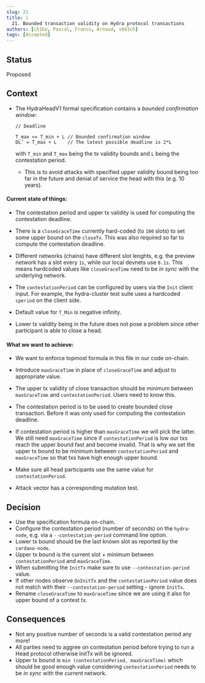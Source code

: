 ```yaml
---
slug: 21
title: |
  21. Bounded transaction validity on Hydra protocol transactions
authors: [ch1bo, Pascal, Franco, Arnaud, v0d1ch]
tags: [Accepted]
---
```


## Status

Proposed

## Context

- The HydraHeadV1 formal specification contains a _bounded confirmation window_:

  ```
  // Deadline

  T_max <= T_min + L // Bounded confirmation window
  DL’ = T_max + L    // The latest possible deadline is 2*L

  ```

  with `T_min` and `T_max` being the tx validity bounds and `L` being the
  contestation period.

  - This is to avoid attacks with specified upper validity bound being too far
    in the future and denial of service the head with this (e.g. 10 years).

#### Current state of things:

- The contestation period and upper tx validity is used for computing the
  contestation deadline.

- There is a `closeGraceTime` currently hard-coded (to `100` slots) to set some
  upper bound on the `closeTx`. This was also required so far to compute the
  contestation deadline.

- Different networks (chains) have different slot lenghts, e.g. the preview
  network has a slot every `1s`, while our local devnets use `0.1s`. This means
  hardcoded values like `closeGraceTime` need to be _in sync_ with the
  underlying network.

- The `contestationPeriod` can be configured by users via the `Init` client
  input. For example, the hydra-cluster test suite uses a hardcoded `cperiod` on
  the client side.

- Default value for `T_Min` is negative infinity.

- Lower tx validity being in the future does not pose a problem since other
  participant is able to close a head.

#### What we want to achieve:

- We want to enforce topmost formula in this file in our code on-chain.

- Introduce `maxGraceTime` in place of `closeGraceTime` and adjust to
  appropriate value.

- The upper tx validity of close transaction should be minimum between
  `maxGraceTime` and `contestationPeriod`. Users need to know this.

- The contestation period is to be used to create bounded close transaction.
  Before it was only used for computing the contestation deadline.

- If contestation period is higher than `maxGraceTime` we will pick the latter. We
  still need `maxGraceTime` since if `contestationPeriod` is low our txs reach
  the upper bound fast and become invalid. That is why we set the upper tx bound
  to be minimum between `contestationPeriod` and `maxGraceTime` so that txs have
  high enough upper bound.

- Make sure all head participants use the same value for `contestationPeriod`.

- Attack vector has a corresponding mutation test.

## Decision

- Use the specification formula on-chain.
- Configure the contestation period (number of seconds) on the `hydra-node`,
  e.g. via a `--contestation-period` command line option.
- Lower tx bound should be the last known slot as reported by the
  `cardano-node`.
- Upper tx bound is the current slot + minimum between `contestationPeriod` and
  `maxGraceTime`.
- When submitting the `InitTx` make sure to use `--contestation-period` value.
- If other nodes observe `OnInitTx` and the `contestationPeriod` value does not
  match with their `--contestation-period` setting - ignore `InitTx`.
- Rename `closeGraceTime` to `maxGraceTime` since we are using it also for upper
  bound of a contest tx.

## Consequences

- Not any positive number of seconds is a valid contestation period any more!
- All parties need to aggree on contestation period before trying to run a Head
  protocol otherwise InitTx will be ignored.
- Upper tx bound is `min (contestationPeriod, maxGraceTime)` which should be
  good enough value considering `contestationPeriod` needs to be _in sync_ with
  the current network.

